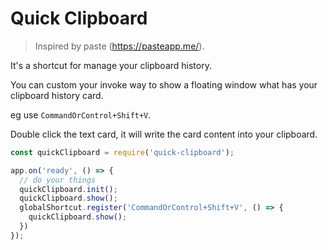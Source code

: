 # Quick Clipboard

> Inspired by paste (https://pasteapp.me/).

It's a shortcut for manage your clipboard history.

You can custom your invoke way to show a floating window what has your clipboard history card.

eg use `CommandOrControl+Shift+V`.

Double click the text card, it will write the card content into your clipboard.

```javascript
const quickClipboard = require('quick-clipboard');

app.on('ready', () => {
  // do your things
  quickClipboard.init();
  quickClipboard.show();
  globalShortcut.register('CommandOrControl+Shift+V', () => {
    quickClipboard.show();
  })
});
```
